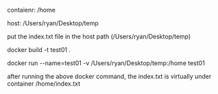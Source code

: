 contaienr: /home

host: /Users/ryan/Desktop/temp

put the index.txt file in the host path (/Users/ryan/Desktop/temp)

docker build -t test01 .

docker run --name=test01 -v /Users/ryan/Desktop/temp:/home test01

after running the above docker command,
the index.txt is virtually under container /home/index.txt
